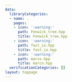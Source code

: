```yaml
---
data:
  libraryCategories:
  - name: .
    pages:
    - icon: ':warning:'
      path: Fenwick_tree.hpp
      title: Fenwick_tree.hpp
    - icon: ':warning:'
      path: fast_io.hpp
      title: fast_io.hpp
    - icon: ':warning:'
      path: marco.hpp
      title: marco.hpp
  verificationCategories: []
layout: toppage
---
```

